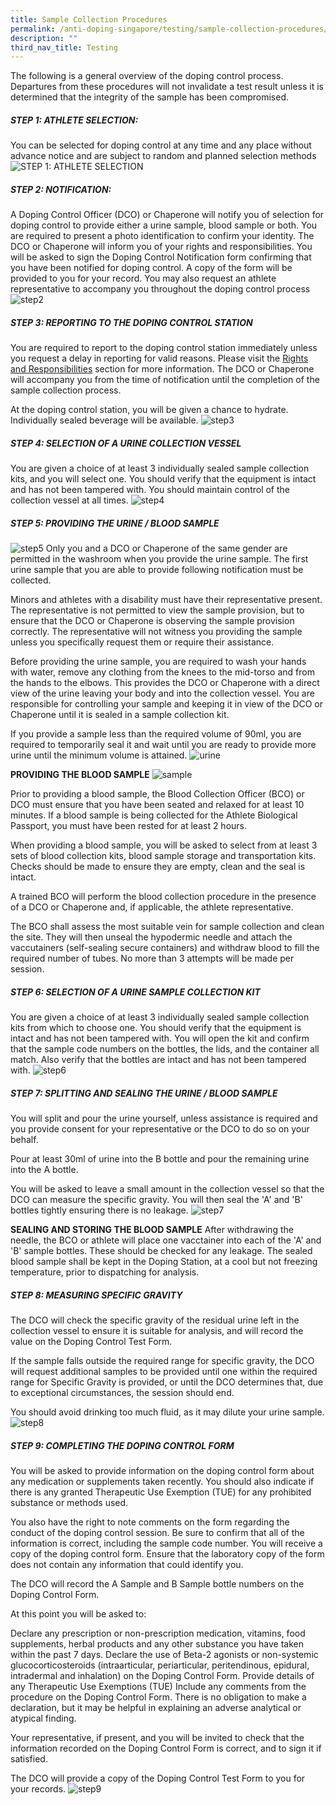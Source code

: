 ```yaml
---
title: Sample Collection Procedures
permalink: /anti-doping-singapore/testing/sample-collection-procedures/
description: ""
third_nav_title: Testing
---
```

The following is a general overview of the doping control process. Departures from these procedures will not invalidate a test result unless it is determined that the integrity of the sample has been compromised.

##### **STEP 1: ATHLETE SELECTION:**
You can be selected for doping control at any time and any place without advance notice and are subject to random and planned selection methods
![STEP 1: ATHLETE SELECTION](/images/What%20We%20Do/Anti%20Doping%20Singapore/Testing/Sample%20Collection%20Procedures/step1.jpeg)

##### **STEP 2: NOTIFICATION:**
A Doping Control Officer (DCO) or Chaperone will notify you of selection for doping control to provide either a urine sample, blood sample or both. You are required to present a photo identification to confirm your identity. The DCO or Chaperone will inform you of your rights and responsibilities. You will be asked to sign the Doping Control Notification form confirming that you have been notified for doping control. A copy of the form will be provided to you for your record. You may also request an athlete representative to accompany you throughout the doping control process
![step2](/images/What%20We%20Do/Anti%20Doping%20Singapore/Testing/Sample%20Collection%20Procedures/step2.jpeg)

##### **STEP 3: REPORTING TO THE DOPING CONTROL STATION**
You are required to report to the doping control station immediately unless you request a delay in reporting for valid reasons. Please visit the [Rights and Responsibilities](/anti-doping-singapore/testing/rights-and-responsibilities) section for more information. The DCO or Chaperone will accompany you from the time of notification until the completion of the sample collection process.

At the doping control station, you will be given a chance to hydrate. Individually sealed beverage will be available.
![step3](/images/What%20We%20Do/Anti%20Doping%20Singapore/Testing/Sample%20Collection%20Procedures/step3.jpeg)

##### **STEP 4: SELECTION OF A URINE COLLECTION VESSEL**
You are given a choice of at least 3 individually sealed sample collection kits, and you will select one. You should verify that the equipment is intact and has not been tampered with. You should maintain control of the collection vessel at all times. 
![step4](/images/What%20We%20Do/Anti%20Doping%20Singapore/Testing/Sample%20Collection%20Procedures/step4.jpeg)

##### **STEP 5: PROVIDING THE URINE / BLOOD SAMPLE**
![step5](/images/What%20We%20Do/Anti%20Doping%20Singapore/Testing/Sample%20Collection%20Procedures/step5.jpeg)
Only you and a DCO or Chaperone of the same gender are permitted in the washroom when you provide the urine sample. The first urine sample that you are able to provide following notification must be collected.

Minors and athletes with a disability must have their representative present. The representative is not permitted to view the sample provision, but to ensure that the DCO or Chaperone is observing the sample provision correctly. The representative will not witness you providing the sample unless you specifically request them or require their assistance.

Before providing the urine sample, you are required to wash your hands with water, remove any clothing from the knees to the mid-torso and from the hands to the elbows. This provides the DCO or Chaperone with a direct view of the urine leaving your body and into the collection vessel.
You are responsible for controlling your sample and keeping it in view of the DCO or Chaperone until it is sealed in a sample collection kit.

If you provide a sample less than the required volume of 90ml, you are required to temporarily seal it and wait until you are ready to provide more urine until the minimum volume is attained.
![urine](/images/What%20We%20Do/Anti%20Doping%20Singapore/Testing/Sample%20Collection%20Procedures/urine.jpeg)

**PROVIDING THE BLOOD SAMPLE**
![sample](/images/What%20We%20Do/Anti%20Doping%20Singapore/Testing/Sample%20Collection%20Procedures/sample.jpeg)

Prior to providing a blood sample, the Blood Collection Officer (BCO) or DCO must ensure that you have been seated and relaxed for at least 10 minutes. If a blood sample is being collected for the Athlete Biological Passport, you must have been rested for at least 2 hours.

When providing a blood sample, you will be asked to select from at least 3 sets of blood collection kits, blood sample storage and transportation kits. Checks should be made to ensure they are empty, clean and the seal is intact.

A trained BCO will perform the blood collection procedure in the presence of a DCO or Chaperone and, if applicable, the athlete representative.

The BCO shall assess the most suitable vein for sample collection and clean the site. They will then unseal the hypodermic needle and attach the vaccutainers (self-sealing secure containers) and withdraw blood to fill the required number of tubes. No more than 3 attempts will be made per session.

##### **STEP 6: SELECTION OF A URINE SAMPLE COLLECTION KIT**
You are given a choice of at least 3 individually sealed sample collection kits from which to choose one. You should verify that the equipment is intact and has not been tampered with. You will open the kit and confirm that the sample code numbers on the bottles, the lids, and the container all match. Also verify that the bottles are intact and has not been tampered with.
![step6](/images/What%20We%20Do/Anti%20Doping%20Singapore/Testing/Sample%20Collection%20Procedures/step6.jpeg)

##### **STEP 7: SPLITTING AND SEALING THE URINE / BLOOD SAMPLE**
You will split and pour the urine yourself, unless assistance is required and you provide consent for your representative or the DCO to do so on your behalf.

Pour at least 30ml of urine into the B bottle and pour the remaining urine into the A bottle.

You will be asked to leave a small amount in the collection vessel so that the DCO can measure the specific gravity. You will then seal the 'A' and 'B' bottles tightly ensuring there is no leakage.
![step7](/images/What%20We%20Do/Anti%20Doping%20Singapore/Testing/Sample%20Collection%20Procedures/step7.jpeg)

**SEALING AND STORING THE BLOOD SAMPLE**
After withdrawing the needle, the BCO or athlete will place one vacctainer into each of the 'A' and 'B' sample bottles. These should be checked for any leakage. The sealed blood sample shall be kept in the Doping Station, at a cool but not freezing temperature, prior to dispatching for analysis.

##### **STEP 8: MEASURING SPECIFIC GRAVITY**
The DCO will check the specific gravity of the residual urine left in the collection vessel to ensure it is suitable for analysis, and will record the value on the Doping Control Test Form.  

If the sample falls outside the required range for specific gravity, the DCO will request additional samples to be provided until one within the required range for Specific Gravity is provided, or until the DCO determines that, due to exceptional circumstances, the session should end.

You should avoid drinking too much fluid, as it may dilute your urine sample.
![step8](/images/What%20We%20Do/Anti%20Doping%20Singapore/Testing/Sample%20Collection%20Procedures/step8.jpeg)

##### **STEP 9: COMPLETING THE DOPING CONTROL FORM**
You will be asked to provide information on the doping control form about any medication or supplements taken recently.  You should also indicate if there is any granted Therapeutic Use Exemption (TUE) for any prohibited substance or methods used.

You also have the right to note comments on the form regarding the conduct of the doping control session. Be sure to confirm that all of the information is correct, including the sample code number. You will receive a copy of the doping control form. Ensure that the laboratory copy of the form does not contain any information that could identify you.

The DCO will record the A Sample and B Sample bottle numbers on the Doping Control Form.

At this point you will be asked to:

Declare any prescription or non-prescription medication, vitamins, food supplements, herbal products and any other substance you have taken within the past 7 days.
Declare the use of Beta-2 agonists or non-systemic glucocorticosteroids (intraarticular, periarticular, peritendinous, epidural, intradermal and inhalation) on the Doping Control Form.
Provide details of any Therapeutic Use Exemptions (TUE)
Include any comments from the procedure on the Doping Control Form.
There is no obligation to make a declaration, but it may be helpful in explaining an adverse analytical or atypical finding.

Your representative, if present, and you will be invited to check that the information recorded on the Doping Control Form is correct, and to sign it if satisfied.

The DCO will provide a copy of the Doping Control Test Form to you for your records.
![step9](/images/What%20We%20Do/Anti%20Doping%20Singapore/Testing/Sample%20Collection%20Procedures/step9.jpeg)